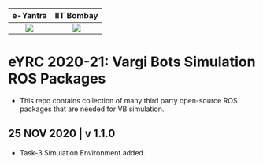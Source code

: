 |                      e-Yantra                      |                          IIT Bombay                          |
| :------------------------------------------------: | :----------------------------------------------------------: |
| ![](http://mooc.e-yantra.org/img/eYantra_logo.svg) | ![](https://upload.wikimedia.org/wikipedia/en/thumb/d/d0/IIT_Bombay_color_logo.png/220px-IIT_Bombay_color_logo.png) |



# eYRC 2020-21: Vargi Bots Simulation ROS Packages

* This repo contains collection of many third party open-source ROS packages that are needed for VB simulation.



## 25 NOV 2020 | v 1.1.0

* Task-3 Simulation Environment added.